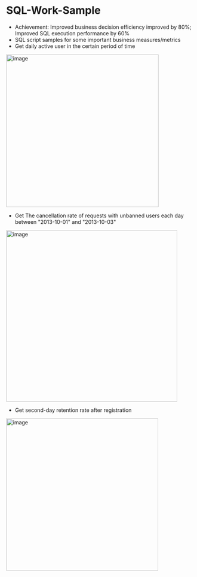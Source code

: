 # SQL-Work-Sample

-	Achievement: Improved business decision efficiency improved by 80%; Improved SQL execution performance by 60% 
-	SQL script samples for some important business measures/metrics
  - Get daily active user in the certain period of time
<img width="408" alt="image" src="https://user-images.githubusercontent.com/32621303/216888748-824651df-52be-4e90-b5d0-4a93c57800e2.png">

  - Get The cancellation rate of requests with unbanned users each day between "2013-10-01" and "2013-10-03"
<img width="458" alt="image" src="https://user-images.githubusercontent.com/32621303/216888767-06898e90-b29f-46c1-83fc-47f09d8d96a7.png">

  - Get second-day retention rate after registration 
<img width="407" alt="image" src="https://user-images.githubusercontent.com/32621303/216888778-570dd7db-dd68-4fb4-8eae-eb1ec52e2bd8.png">
